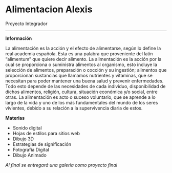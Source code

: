 # Alimentacion Alexis

Proyecto Integrador

---
**Información**

La alimentación es la acción y el efecto de alimentarse, según lo define la real academia española. Esta es una palabra que proveniente del latín “alimentum” que quiere decir alimento. La alimentación es la acción por la cual se proporciona o suministra alimentos al organismo, esto incluye la selección de alimentos, preparación o cocción y su ingestión; alimentos que proporcionan sustancias que llamamos nutrientes y vitaminas, que se necesitan para poder mantener una buena salud y prevenir enfermedades. Todo esto depende de las necesidades de cada individuo, disponibilidad de dichos alimentos, religión, cultura, situación económica y/o social, entre otras. La alimentación es acto o suceso voluntario, que se aprende a lo largo de la vida y uno de los más fundamentales del mundo de los seres vivientes, debido a su relación a la supervivencia diaria de estos.

**Materias** 
- Sonido digital
- Hojas de estilos para sitios web
- Dibujo 3D
- Estrategias de significación 
- Fotografía Digital
- Dibujo Animado 

*Al final se entregará una galeria como proyecto final*



